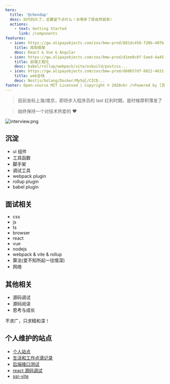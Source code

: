```yaml
---
hero:
  title: '@chendap'
  desc: 码代码久了，总要留下点什么！水喝多了尿自然就有!
  actions:
    - text: Getting Started
      link: /components
features:
  - icon: https://gw.alipayobjects.com/zos/bmw-prod/881dc458-f20b-407b-947a-95104b5ec82b/k79dm8ih_w144_h144.png
    title: 库和框架
    desc: React & Vue & Angular
  - icon: https://gw.alipayobjects.com/zos/bmw-prod/d1ee0c6f-5aed-4a45-a507-339a4bfe076c/k7bjsocq_w144_h144.png
    title: 前端工程化
    desc: babel/rollup/webpack/vite/esbuild/postcss...
  - icon: https://gw.alipayobjects.com/zos/bmw-prod/d60657df-0822-4631-9d7c-e7a869c2f21c/k79dmz3q_w126_h126.png
    title: web全栈
    desc: Nestjs/Golang/Docker/MySql/CICD...
footer: Open-source MIT Licensed | Copyright © 2020<br />Powered by [苏ICP备2021048304号-1](https://beian.miit.gov.cn/#/Integrated/index)
---
```


> 目前坐标上海/南京，即将步入程序员的 last 红利时期，是时候厚积薄发了

> 始终保持一个对技术热爱的 ❤️

![interview.png](https://s2.loli.net/2022/07/21/ZIaF8mitBkeSwfq.png)

## 沉淀

- ui 组件
- 工具函数
- 脚手架
- 调试工具
- webpack plugin
- rollup plugin
- babel plugin

## 面试相关

- css
- js
- ts
- browser
- react
- vue
- nodejs
- webpack & vite & rollup
- 算法(爱不知所起一往情深)
- 网络

## 其他相关

- 源码调试
- 源码阅读
- 思考与成长

不求广，只求精和深！

## 个人维护的站点

- [个人站点](http://niaogege.cn/)
- [生活和工作点滴记录](http://www.bytheway.com/love)
- [后端接口测试](http://www.bytheway.com/api/v1/user)
- [react 源码调试](http://niaogege.cn/debugger-react-resource/)
- [ssr-vite]()
